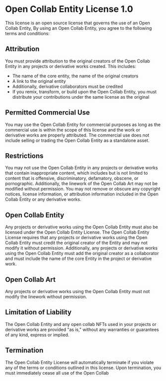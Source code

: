 # Open Collab Entity License 1.0
This license is an open source license that governs the use of an Open Collab Entity, 
By using an Open Collab Entity, you agree to the following terms and conditions:


## Attribution
 You must provide attribution to the original creators of the Open Collab Entity 
    in any projects or derivative works created. 
    This includes:
    
  - The name of the core entity, the name of the original creators 
  - A link to the original entity
  - Additionally, derivative collaborators must be credited 
  - If you remix, transform, or build upon the Open Collab Entity, you must distribute your contributions 
    under the same license as the original

 ## Permitted Commercial Use
   You may use the Open Collab Entity for commercial purposes as long as the commercial 
    use is within the scope of this license and the work or derivative works are properly attributed.
    The commercial use does not include selling or trading the Open Collab Entity as a standalone asset.

 ## Restrictions
    
    
   You may not use the Open Collab Entity in any projects or derivative works that 
    contain inappropriate content, which includes but is not limited to content that is 
    offensive, discriminatory, defamatory, obscene, or pornographic. Additionally, the 
    linework of the Open Collab Art may not be modified without permission.
    You may not remove or obscure any copyright notices, 
    license information, or attribution information included in the Open Collab Entity or
    any derivative works.


 ## Open Collab Entity
   Any projects or derivative works using the Open Collab Entity must also be licensed under the 
    Open Collab Entity License. The Open Collab Entity License requires that any projects or 
    derivative works using the Open Collab Entity must credit the original creator of the
    Entity and may not modify it without permission. Additionally, any projects or derivative works 
    using the Open Collab Entity must add the original creator as a collaborator and must include 
    the name of the core Entity in the project or derivative work.

 ## Open Collab Art
   Any projects or derivative works using the Open Collab Entity must not modify the linework without permission.

 ## Limitation of Liability
   The Open Collab Entity and any open collab NFTs used in your projects or derivative works are 
    provided "as is," without any warranties or guarantees of any kind, express or implied.

 ## Termination
   The Open Collab Entity License will automatically terminate if you violate any of the terms
    or conditions outlined in this license. Upon termination, you must immediately cease all use of the Open Collab 
